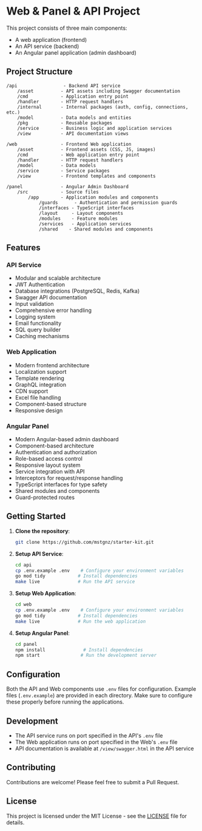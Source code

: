 # Web & Panel & API Project

This project consists of three main components:

- A web application (frontend)
- An API service (backend)
- An Angular panel application (admin dashboard)

## Project Structure

```
/api                 - Backend API service
    /asset          - API assets including Swagger documentation
    /cmd            - Application entry point
    /handler        - HTTP request handlers
    /internal       - Internal packages (auth, config, connections, etc.)
    /model          - Data models and entities
    /pkg            - Reusable packages
    /service        - Business logic and application services
    /view           - API documentation views

/web                - Frontend Web application
    /asset          - Frontend assets (CSS, JS, images)
    /cmd            - Web application entry point
    /handler        - HTTP request handlers
    /model          - Data models
    /service        - Service packages
    /view           - Frontend templates and components

/panel              - Angular Admin Dashboard
    /src            - Source files
        /app        - Application modules and components
            /guards      - Authentication and permission guards
            /interfaces - TypeScript interfaces
            /layout     - Layout components
            /modules    - Feature modules
            /services   - Application services
            /shared    - Shared modules and components
```

## Features

### API Service

- Modular and scalable architecture
- JWT Authentication
- Database integrations (PostgreSQL, Redis, Kafka)
- Swagger API documentation
- Input validation
- Comprehensive error handling
- Logging system
- Email functionality
- SQL query builder
- Caching mechanisms

### Web Application

- Modern frontend architecture
- Localization support
- Template rendering
- GraphQL integration
- CDN support
- Excel file handling
- Component-based structure
- Responsive design

### Angular Panel

- Modern Angular-based admin dashboard
- Component-based architecture
- Authentication and authorization
- Role-based access control
- Responsive layout system
- Service integration with API
- Interceptors for request/response handling
- TypeScript interfaces for type safety
- Shared modules and components
- Guard-protected routes

## Getting Started

1. **Clone the repository**:

   ```bash
   git clone https://github.com/mstgnz/starter-kit.git
   ```

2. **Setup API Service**:

   ```bash
   cd api
   cp .env.example .env    # Configure your environment variables
   go mod tidy            # Install dependencies
   make live              # Run the API service
   ```

3. **Setup Web Application**:

   ```bash
   cd web
   cp .env.example .env    # Configure your environment variables
   go mod tidy            # Install dependencies
   make live              # Run the web application
   ```

4. **Setup Angular Panel**:
   ```bash
   cd panel
   npm install              # Install dependencies
   npm start               # Run the development server
   ```

## Configuration

Both the API and Web components use `.env` files for configuration. Example files (`.env.example`) are provided in each directory. Make sure to configure these properly before running the applications.

## Development

- The API service runs on port specified in the API's `.env` file
- The Web application runs on port specified in the Web's `.env` file
- API documentation is available at `/view/swagger.html` in the API service

## Contributing

Contributions are welcome! Please feel free to submit a Pull Request.

## License

This project is licensed under the MIT License - see the [LICENSE](LICENSE) file for details.
